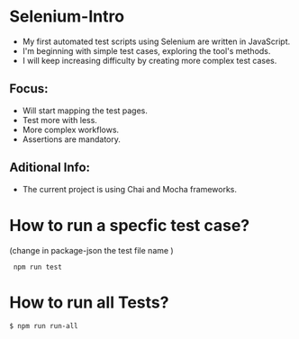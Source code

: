 # Selenium-Intro

- My first automated test scripts using Selenium are written in JavaScript.
- I'm beginning with simple test cases, exploring the tool's methods.
- I will keep increasing difficulty by creating more complex test cases.

## Focus:

- Will start mapping the test pages.
- Test more with less. 
- More complex workflows. 
- Assertions are mandatory. 

## Aditional Info: 

- The current project is using Chai and Mocha frameworks. 

# How to run a specfic test case?
(change in package-json the test file name )

```shell
 npm run test
```

# How to run all Tests?

```shell
$ npm run run-all
```